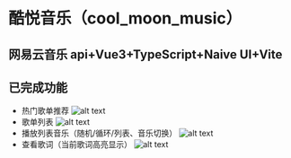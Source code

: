 # 酷悦音乐（cool_moon_music）

## 网易云音乐 api+Vue3+TypeScript+Naive UI+Vite

## 已完成功能

- 热门歌单推荐
  ![alt text](recommend.png)
- 歌单列表
  ![alt text](playList.png)
- 播放列表音乐（随机/循环/列表、音乐切换）
  ![alt text](palyer.png)
- 查看歌词（当前歌词高亮显示）
  ![alt text](lyric.png)
